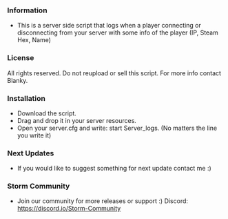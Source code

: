 ### Information ###

- This is a server side script that logs when a
player connecting or disconnecting from your server
with some info of the player (IP, Steam Hex, Name)




### License ###

All rights reserved.
Do not reupload or sell this script.
For more info contact Blanky.




### Installation ###

- Download the script.
- Drag and drop it in your server resources.
- Open your server.cfg and write: start Server_logs. (No matters the line you write it)





### Next Updates ###

- If you would like to suggest something for next update contact me :)



### Storm Community ###

- Join our community for more releases or support :)
Discord: https://discord.io/Storm-Community